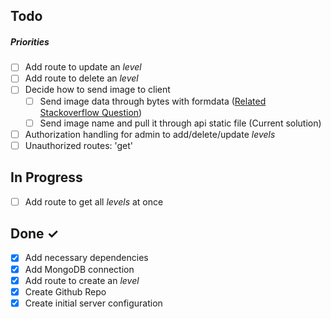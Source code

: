 ## Todo

##### Priorities

- [ ] Add route to update an *level*
- [ ] Add route to delete an *level*
- [ ] Decide how to send image to client
  - [ ] Send image data through bytes with formdata ([Related Stackoverflow Question](https://stackoverflow.com/questions/50880939/creating-a-nodejs-server-that-send-response-with-multipart-form-data/50883981#50883981))
  - [ ] Send image name and pull it through api static file (Current solution)
- [ ] Authorization handling for admin to add/delete/update *levels*
- [ ] Unauthorized routes: 'get'

## In Progress

- [ ] Add route to get all *levels* at once

## Done ✓

- [X] Add necessary dependencies
- [X] Add MongoDB connection
- [x] Add route to create an *level*
- [X] Create Github Repo
- [X] Create initial server configuration
